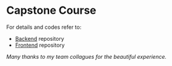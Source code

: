 # Capstone Course

For details and codes refer to:
- [Backend](https://github.com/keatane/api.unige-connect.it) repository
- [Frontend](https://github.com/keatane/unige-connect.it) repository

_Many thanks to my team collagues for the beautiful experience._
